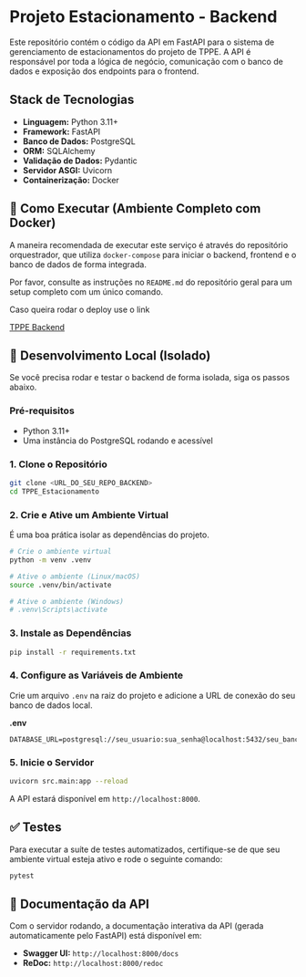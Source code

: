 # Projeto Estacionamento - Backend

Este repositório contém o código da API em FastAPI para o sistema de gerenciamento de estacionamentos do projeto de TPPE. A API é responsável por toda a lógica de negócio, comunicação com o banco de dados e exposição dos endpoints para o frontend.

## Stack de Tecnologias

- **Linguagem:** Python 3.11+
- **Framework:** FastAPI
- **Banco de Dados:** PostgreSQL
- **ORM:** SQLAlchemy
- **Validação de Dados:** Pydantic
- **Servidor ASGI:** Uvicorn
- **Containerização:** Docker

## 🚀 Como Executar (Ambiente Completo com Docker)

A maneira recomendada de executar este serviço é através do repositório orquestrador, que utiliza `docker-compose` para iniciar o backend, frontend e o banco de dados de forma integrada.

Por favor, consulte as instruções no `README.md` do repositório geral para um setup completo com um único comando.

Caso queira rodar o deploy use o link

[TPPE Backend](tppe-estacionamento.up.railway.app/docs)

## 🔧 Desenvolvimento Local (Isolado)

Se você precisa rodar e testar o backend de forma isolada, siga os passos abaixo.

### Pré-requisitos

- Python 3.11+
- Uma instância do PostgreSQL rodando e acessível

### 1. Clone o Repositório

```bash
git clone <URL_DO_SEU_REPO_BACKEND>
cd TPPE_Estacionamento
```

### 2. Crie e Ative um Ambiente Virtual

É uma boa prática isolar as dependências do projeto.

```bash
# Crie o ambiente virtual
python -m venv .venv

# Ative o ambiente (Linux/macOS)
source .venv/bin/activate

# Ative o ambiente (Windows)
# .venv\Scripts\activate
```

### 3. Instale as Dependências

```bash
pip install -r requirements.txt
```

### 4. Configure as Variáveis de Ambiente

Crie um arquivo `.env` na raiz do projeto e adicione a URL de conexão do seu banco de dados local.

**.env**
```env
DATABASE_URL=postgresql://seu_usuario:sua_senha@localhost:5432/seu_banco
```

### 5. Inicie o Servidor

```bash
uvicorn src.main:app --reload
```

A API estará disponível em `http://localhost:8000`.

## ✅ Testes

Para executar a suíte de testes automatizados, certifique-se de que seu ambiente virtual esteja ativo e rode o seguinte comando:

```bash
pytest
```

## 📄 Documentação da API

Com o servidor rodando, a documentação interativa da API (gerada automaticamente pelo FastAPI) está disponível em:

- **Swagger UI:** `http://localhost:8000/docs`
- **ReDoc:** `http://localhost:8000/redoc`